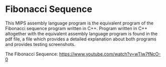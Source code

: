 # Fibonacci Sequence
This MIPS assembly language program is the equivalent program of the Fibonacci sequence program written in C++. Program written in C++ altogether with the equivalent assembly language program is found in the pdf file, a file which provides a detailed explanation about both programs and provides testing screenshots.

The Fibonacci Sequence:
https://www.youtube.com/watch?v=wTlw7fNcO-0

